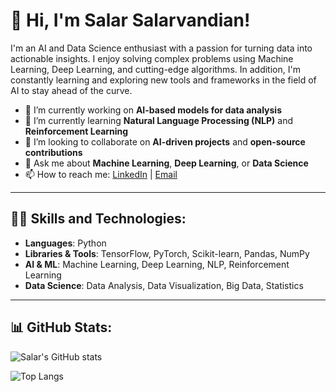 # 👋 Hi, I'm Salar Salarvandian!
I'm an AI and Data Science enthusiast with a passion for turning data into actionable insights. I enjoy solving complex problems using Machine Learning, Deep Learning, and cutting-edge algorithms. In addition, I'm constantly learning and exploring new tools and frameworks in the field of AI to stay ahead of the curve.

- 🔭 I’m currently working on **AI-based models for data analysis**
- 🌱 I’m currently learning **Natural Language Processing (NLP)** and **Reinforcement Learning**
- 👯 I’m looking to collaborate on **AI-driven projects** and **open-source contributions**
- 💬 Ask me about **Machine Learning**, **Deep Learning**, or **Data Science**
- 📫 How to reach me: [LinkedIn](https://linkedin.com/in/mostafasalarvandian) | [Email](mailto:msalarvand1990@gmail.com)

---

## 🧑‍💻 Skills and Technologies:
- **Languages**: Python
- **Libraries & Tools**: TensorFlow, PyTorch, Scikit-learn, Pandas, NumPy
- **AI & ML**: Machine Learning, Deep Learning, NLP, Reinforcement Learning
- **Data Science**: Data Analysis, Data Visualization, Big Data, Statistics

---

## 📊 GitHub Stats:
![Salar's GitHub stats](https://github-readme-stats.vercel.app/api?username=salarvandian&show_icons=true&theme=radical)

![Top Langs](https://github-readme-stats.vercel.app/api/top-langs/?username=salarvandian&layout=compact&theme=radical)
